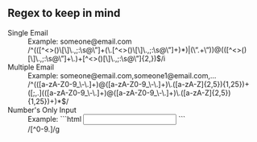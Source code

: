 Regex to keep in mind
------

<dl>
  <dt>Single Email</dt>
  <dd>Example: someone@email.com <br />
  /^(([^<>()\[\]\.,;:\s@\”]+(\.[^<>()\[\]\.,;:\s@\”]+)*)|(\”.+\”))@(([^<>()[\]\.,;:\s@\”]+\.)+[^<>()[\]\.,;:\s@\”]{2,})$/i</dd>

  <dt>Multiple Email</dt>
  <dd>Example: someone@email.com,someone1@email.com,... <br />
  /^(([a-zA-Z0-9_\-\.]+)@([a-zA-Z0-9_\-\.]+)\.([a-zA-Z]{2,5}){1,25})+([;,.](([a-zA-Z0-9_\-\.]+)@([a-zA-Z0-9_\-\.]+)\.([a-zA-Z]{2,5}){1,25})+)*$/
  </dd>
  
  <dt>Number's Only Input</dt>
  <dd>Example: 
  ```html
  <input type="text" oninput="this.value = this.value.replace(/[^0-9.]/g, ''); this.value = this.value.replace(/(\..*)\./g, '$1');">
  ```
  <br />
  /[^0-9.]/g
  </dd>
  
</dl>
